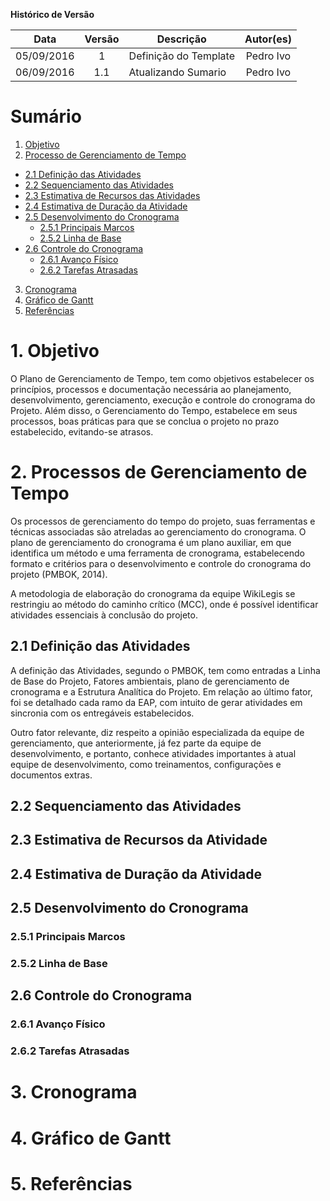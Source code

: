**Histórico de Versão**

| Data | Versão | Descrição | Autor(es) |
| :---: | :---: | --- | :---: |
| 05/09/2016 | 1 | Definição do Template | Pedro Ivo |
| 06/09/2016 | 1.1 | Atualizando Sumario | Pedro Ivo |

# Sumário
1.  [Objetivo](#1-objetivo)
2.  [Processo de Gerenciamento de Tempo](#2-processos-de-gerenciamento-de-tempo)
   * [2.1 Definição das Atividades](#21-defini%C3%A7%C3%A3o-das-atividades)
   * [2.2 Sequenciamento das Atividades](#22-sequenciamento-das-atividades)
   * [2.3 Estimativa de Recursos das Atividades](#23-estimativa-de-recursos-da-atividade)
   * [2.4 Estimativa de Duração da Atividade](#24-estimativa-de-dura%C3%A7%C3%A3o-da-atividade)
   * [2.5 Desenvolvimento do Cronograma](#25-desenvolvimento-do-cronograma)
      * [2.5.1 Principais Marcos](#251-principais-marcos)
      * [2.5.2 Linha de Base](#252-linha-de-base)
   * [2.6 Controle do Cronograma](#261-avan%C3%A7o-f%C3%ADsico)
      * [2.6.1 Avanço Físico](#261-avan%C3%A7o-f%C3%ADsico)
      * [2.6.2 Tarefas Atrasadas](#262-tarefas-atrasadas)
3. [Cronograma](#3-cronograma)
4. [Gráfico de Gantt](#4-gr%C3%A1fico-de-gantt)
5. [Referências](#5-refer%C3%AAncias)

# 1. Objetivo

O Plano de Gerenciamento de Tempo, tem como objetivos estabelecer os princípios, processos e documentação necessária ao planejamento, desenvolvimento, gerenciamento, execução e controle do cronograma do Projeto. Além disso, o Gerenciamento do Tempo, estabelece em seus processos, boas práticas para que se conclua o projeto no prazo estabelecido, evitando-se atrasos.

# 2. Processos de Gerenciamento de Tempo

Os processos de gerenciamento do tempo do projeto, suas ferramentas e técnicas associadas são atreladas ao gerenciamento do cronograma. O plano de gerenciamento do cronograma é um plano auxiliar, em que identifica um método e uma ferramenta de cronograma, estabelecendo formato e critérios para o desenvolvimento e controle do cronograma do projeto (PMBOK, 2014). 

A metodologia de elaboração do cronograma da equipe WikiLegis se restringiu ao método do caminho crítico (MCC), onde é possível identificar atividades essenciais à conclusão do projeto.

## 2.1 Definição das Atividades

A definição das Atividades, segundo o PMBOK, tem como entradas a Linha de Base do Projeto, Fatores ambientais, plano de gerenciamento de cronograma e a Estrutura Analítica do Projeto. Em relação ao último fator, foi se detalhado cada ramo da EAP, com intuito de gerar atividades em sincronia com os entregáveis estabelecidos. 

Outro fator relevante, diz respeito a opinião especializada da equipe de gerenciamento, que anteriormente, já fez parte da equipe de desenvolvimento, e portanto, conhece atividades importantes à atual equipe de desenvolvimento, como treinamentos, configurações e documentos extras.

## 2.2 Sequenciamento das Atividades



## 2.3 Estimativa de Recursos da Atividade

## 2.4 Estimativa de Duração da Atividade

## 2.5 Desenvolvimento do Cronograma

### 2.5.1 Principais Marcos

### 2.5.2 Linha de Base

## 2.6 Controle do Cronograma

### 2.6.1 Avanço Físico

### 2.6.2 Tarefas Atrasadas

# 3. Cronograma

# 4. Gráfico de Gantt

# 5. Referências